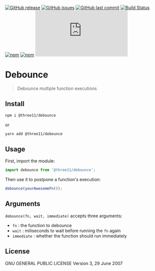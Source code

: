 [![GitHub release](https://img.shields.io/github/release/three11/debounce.svg)](https://github.com/three11/debounce/releases/latest)
[![GitHub issues](https://img.shields.io/github/issues/three11/debounce.svg)](https://github.com/three11/debounce/issues)
[![GitHub last commit](https://img.shields.io/github/last-commit/three11/debounce.svg)](https://github.com/three11/debounce/commits/master)
[![Build Status](https://travis-ci.org/three11/debounce.svg?branch=master)](https://travis-ci.org/three11/debounce)
[![npm](https://img.shields.io/npm/dt/@three11/debounce.svg)](https://www.npmjs.com/package/@three11/debounce)
[![npm](https://img.shields.io/npm/v/@three11/debounce.svg)](https://www.npmjs.com/package/@three11/debounce)
[![Analytics](https://ga-beacon.appspot.com/UA-83446952-1/github.com/three11/debounce/README.md)](https://github.com/three11/debounce/)

# Debounce

> Debounce multiple function executions

## Install

```sh
npm i @three11/debounce
```

or

```sh
yarn add @three11/debounce
```

## Usage

First, import the module:

```javascript
import debounce from '@three11/debounce';
```

Then use it to postpone a function's execution:

```javascript
debounce(yourAwesomeFn());
```

## Arguments

`debounce(fn, wait, immediate)` accepts three arguments:

-   `fn` : the function to debounce
-   `wait` : miliseconds to wait before running the `fn` again
-   `immediate` : whether the function should run immediately

## License

GNU GENERAL PUBLIC LICENSE Version 3, 29 June 2007
